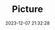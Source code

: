 ---
weight: 1
images:
- /images/edited/97.jpeg
title: Picture
date: 2023-12-07 21:32:28
tags: [luminarneo,work,ilce7m3]
---